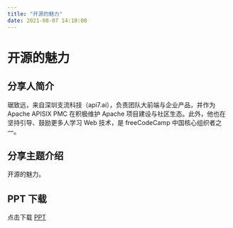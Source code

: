 ```yaml
---
title: "开源的魅力"
date: 2021-08-07 14:10:00
---
```


# 开源的魅力

## 分享人简介

琚致远，来自深圳支流科技（api7.ai），负责团队大前端与企业产品，并作为 Apache APISIX PMC 在积极维护 Apache 项目建设与社区生态。此外，他也在坚持引导、鼓励更多人学习 Web 技术，是 freeCodeCamp 中国核心组织者之一。

## 分享主题介绍

开源的魅力。

## PPT 下载

点击下载 [PPT](https://api7-website-1301662268.cos.accelerate.myqcloud.com/202108/%E7%90%9A%E8%87%B4%E8%BF%9C-%E5%BC%80%E6%BA%90%E7%9A%84%E9%AD%85%E5%8A%9B-%E5%BC%80%E6%BA%90%E7%A4%BE%E5%8C%BA.pptx.pdf)
